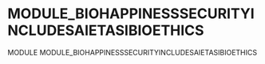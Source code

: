 # MODULE_BIOHAPPINESSSECURITYINCLUDESAIETASIBIOETHICS
MODULE MODULE_BIOHAPPINESSSECURITYINCLUDESAIETASIBIOETHICS
